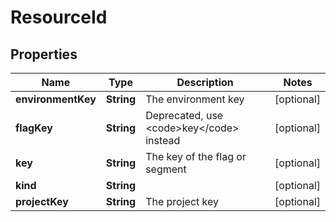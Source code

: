 

# ResourceId


## Properties

| Name | Type | Description | Notes |
|------------ | ------------- | ------------- | -------------|
|**environmentKey** | **String** | The environment key |  [optional] |
|**flagKey** | **String** | Deprecated, use &lt;code&gt;key&lt;/code&gt; instead |  [optional] |
|**key** | **String** | The key of the flag or segment |  [optional] |
|**kind** | **String** |  |  [optional] |
|**projectKey** | **String** | The project key |  [optional] |



